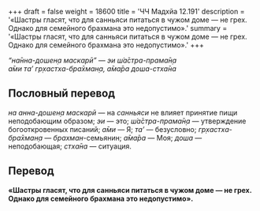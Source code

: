 +++
draft = false
weight = 18600
title = 'ЧЧ Мадхйа 12.191'
description = '«Шастры гласят, что для санньяси питаться в чужом доме — не грех. Однако для семейного брахмана это недопустимо».'
summary = '«Шастры гласят, что для санньяси питаться в чужом доме — не грех. Однако для семейного брахмана это недопустимо».'
+++

_“на̄нна-дошен̣а маскарӣ” — эи ш́а̄стра-прама̄н̣а  
а̄ми та’ гр̣хастха-бра̄хман̣а, а̄ма̄ра доша-стха̄на_

## Пословный перевод

_на_ _анна_\-_дошен̣а_ _маскарӣ_ — на _санньяси_ не влияет принятие пищи неподобающим образом; _эи_ — это; _ш́а̄стра_\-_прама̄н̣а_ — утверждение богооткровенных писаний; _а̄ми_ — Я; _та’_ — безусловно; _гр̣хастха_\-_бра̄хман̣а_ — _брахман_\-семьянин; _а̄ма̄ра_ — Моя; _доша_ — неподобающая; _стха̄на_ — ситуация.

## Перевод

**«Шастры гласят, что для санньяси питаться в чужом доме — не грех. Однако для семейного брахмана это недопустимо».**
